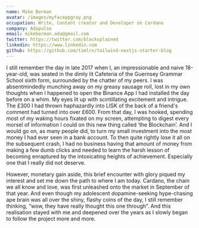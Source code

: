 ```yaml
---
name: Mike Borman
avatar: /images/myfaceppgray.png
occupation: Write, Content creator and Developer on Cardano
company: Adapulse
email: mikeborman.ada@gmail.com
twitter: https://twitter.com/blocksplained
linkedin: https://www.linkedin.com
github: https://github.com/timlrx/tailwind-nextjs-starter-blog
---
```


I still remember the day in late 2017 when I, an impressionable and naive 18-year-old, was seated in the dimly lit Cafeteria of the Guernsey Grammar School sixth form, surrounded by the chatter of my peers. I was absentmindedly munching away on my greasy sausage roll, lost in my own thoughts when I happened to open the Binance App I had installed the day before on a whim. My eyes lit up with scintillating excitement and intrigue. The £300 I had thrown haphazardly into LISK of the back of a friend's comment had turned into over £600. From that day, I was hooked, spending most of my waking hours fixated on my screen, attempting to digest every morsel of information I could on this new thing called ‘the Blockchain’. And I would go on, as many people did, to turn my small investment into the most money I had ever seen in a bank account. To then quite rightly lose it all on the subsequent crash, I had no business having that amount of money from making a few dumb clicks and needed to learn the harsh lesson of becoming enraptured by the intoxicating heights of achievement. Especially one that I really did not deserve.

However, monetary gain aside, this brief encounter with glory piqued my interest and set me down the path to where I am today. Cardano, the chain we all know and love, was first unleashed onto the market in September of that year. And even though my adolescent dopamine-seeking hype-chasing ape brain was all over the shiny, flashy coins of the day, I still remember thinking, “wow, they have really thought this one through”. And this realisation stayed with me and deepened over the years as I slowly began to follow the project more and more.
